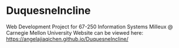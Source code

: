 # DuquesneIncline
Web Development Project for 67-250 Information Systems Milleux @ Carnegie Mellon University
Website can be viewed here: https://angelajiaqichen.github.io/DuquesneIncline/

